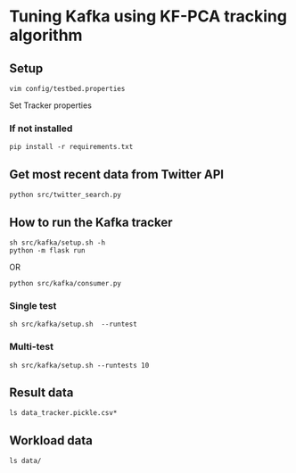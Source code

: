 # Tuning Kafka using KF-PCA tracking algorithm

## Setup
```
vim config/testbed.properties
```
Set Tracker properties

### If not installed
```
pip install -r requirements.txt
```

## Get most recent data from Twitter API
```
python src/twitter_search.py
```

## How to run the Kafka tracker
```
sh src/kafka/setup.sh -h
python -m flask run
```
OR
```
python src/kafka/consumer.py
```

### Single test
```
sh src/kafka/setup.sh  --runtest
```

### Multi-test
```
sh src/kafka/setup.sh --runtests 10
```


## Result data
```
ls data_tracker.pickle.csv*
```


## Workload data
```
ls data/
```
